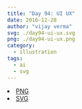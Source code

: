 ```yaml
---
title: "Day 94: UI UX"
date: 2016-12-28
author: "vijay verma"
svg: ./day94-ui-ux.svg
png: ./day94-ui-ux.png
category:
  - illustration
tags:
  - ai
  - svg
---
```

<li><a href="./day94-ui-ux.png" download className="btn-png">PNG</a></li>
<li><a href="./day94-ui-ux.svg" download className="btn-svg">SVG</a></li>
